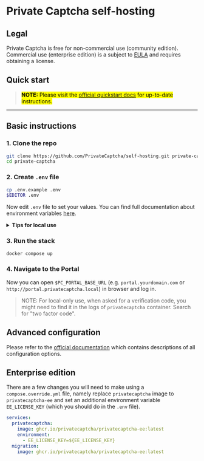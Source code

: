 # Private Captcha self-hosting

## Legal

Private Captcha is free for non-commercial use (community edition). Commercial use (enterprise edition) is a subject to [EULA](https://privatecaptcha.com/legal/eula/) and requires obtaining a license.

## Quick start

> <mark>**NOTE:** Please visit the [official quickstart docs](https://docs.privatecaptcha.com/docs/deployment/quickstart/) for up-to-date instructions.</mark>

---

## Basic instructions

### 1. Clone the repo

```bash
git clone https://github.com/PrivateCaptcha/self-hosting.git private-captcha
cd private-captcha
```

### 2. Create `.env` file

```bash
cp .env.example .env
$EDITOR .env
```

Now edit `.env` file to set your values. You can find full documentation about environment variables [here](https://docs.privatecaptcha.com/docs/deployment/configuration/).

<details>
<summary><strong>Tips for local use</strong></summary>

To run Private Captcha only locally, use `privatecaptcha.local:8080` instead of `yourdomain.com`. To make it work, you need to add a few lines to `/etc/hosts` file:

```
127.0.0.1       portal.privatecaptcha.local
127.0.0.1       api.privatecaptcha.local
127.0.0.1       cdn.privatecaptcha.local
```

> NOTE: email with `.local` domain is **not** a valid RFC-5322 address, so for 2FA code (required for login) you will need to find "two factor code" from docker logs manually

</details>

### 3. Run the stack

```bash
docker compose up
```

### 4. Navigate to the Portal

Now you can open `$PC_PORTAL_BASE_URL` (e.g. `portal.yourdomain.com` or `http://portal.privatecaptcha.local`) in browser and log in.

> NOTE: For local-only use, when asked for a verification code, you might need to find it in the logs of `privatecaptcha` container. Search for "two factor code".

## Advanced configuration

Please refer to the [official documentation](https://docs.privatecaptcha.com) which contains descriptions of all configuration options.

## Enterprise edition

There are a few changes you will need to make using a `compose.override.yml` file, namely replace `privatecaptcha` image to `privatecaptcha-ee` and set an additional environment variable `EE_LICENSE_KEY` (which you should do in the `.env` file).

```yaml
services:
  privatecaptcha:
    image: ghcr.io/privatecaptcha/privatecaptcha-ee:latest
    environment:
      - EE_LICENSE_KEY=${EE_LICENSE_KEY}
  migration:
    image: ghcr.io/privatecaptcha/privatecaptcha-ee:latest
```
